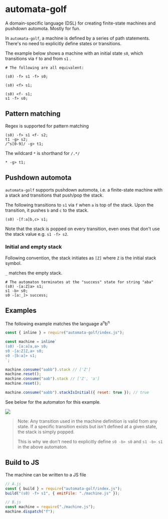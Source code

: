 # automata-golf

A domain-specific language (DSL) for creating finite-state machines and pushdown automota. 
Mostly for fun.

In `automata-golf`, a machine is defined by a series of path statements. 
There's no need to explicitly define states or transitions.

The example below shows a machine with an initial state `s0`, which transitions
via `f` to and from `s1` .

```
# The following are all equivalent:

(s0) -f> s1 -f> s0;

(s0) <f> s1;

(s0) <f- s1;
s1 -f> s0;
```

## Pattern matching

Regex is supported for pattern matching

```
(s0) -f> s1 <f- s2;
t1 -g> s2;
/^s[0-9]/ -g> t1;
```

The wildcard `*` is shorthand for `/.*/`

```
* -g> t1;
```

## Pushdown automota

`automata-golf` supports pushdown automota, i.e. a finite-state machine with
a stack and transitions that push/pop the stack.

The following transitions to `s1` via `f` when `a` is top of the stack. 
Upon the transition, it pushes `b` and `c` to the stack.

```
(s0) -[f:a]b,c> s1;
```

Note that the stack is popped on every transition, even ones that don't use the
stack value e.g. `s1 -f> s2`.


### Initial and empty stack

Following convention, the stack initiates as `[Z]` where `Z`
is the initial stack symbol.

`_` matches the empty stack.

```
# The automaton terminates at the "success" state for string "aba"
(s0) -[a:Z]a> s1;
s1 -b> s0;
s0 -[a:_]> success;
```

## Examples

The following example matches the language a<sup>n</sup>b<sup>n</sup>

```js
const { inline } = require("automata-golf/index.js");

const machine = inline`
(s0) -[a:a]a,a> s0;
s0 -[a:Z]Z,a> s0;
s0 -[b:a]> s1;
`;

machine.consume("aabb").stack // ['Z']
machine.reset();
machine.consume("aab").stack // ['Z', 'a']
machine.reset();

machine.consume("aabb").stackIsInitial({ reset: true }); // true
```

See below for the automaton for this example. 

<img src="https://i.ibb.co/ChgHrtB/Screenshot-2022-09-22-at-23-24-32.png"/>

> Note: Any transition used in the machine definition is valid from any state.
If a specific transition exists but isn't defined at a given state,
the stack is simply popped. 
> 
>This is why we don't need to explicitly define 
> `s0 -b> s0` and `s1 -b> s1` in the above automaton.

## Build to JS

The machine can be written to a JS file

```js
// A.js
const { build } = require("automata-golf/index.js");
build("(s0) -f> s1", { emitFile: "./machine.js" });

// B.js
const machine = require("./machine.js");
machine.dispatch("f");
```
